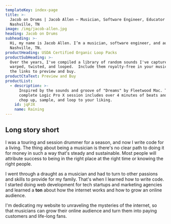 ```yaml
---
templateKey: index-page
title: >-
  Jacob on Drums | Jacob Allen — Musician, Software Engineer, Educator from
  Nashville, TN
image: /img/jacob-allen.jpg
heading: Jacob on Drums
subheading: >-
  Hi, my name is Jacob Allen. I’m a musician, software engineer, and author from
  Nashville, TN.
productHeading: USDA Certified Organic Loop Packs
productSubHeading: >-
  Over the years, I've compiled a library of random sounds I've captured,
  warped, twisted, and looped.  Include them royalty-free in your music.  Click
  the links to preview and buy.
productCtaText: Preview and Buy
productList:
  - description: >-
      Inspired by the sounds and groove of "Dreams" by Fleetwood Mac. This
      complete Logic Pro X session includes over 4 minutes of beats and fills to
      chop up, sample, and loop to your liking.
    id: jqFJX
    name: Raining
---
```


## Long story short

I was a touring and session drummer for a season, and now I write code for a living. The thing about being a musician is there's no clear path to doing it for money in such a way that's steady and sustainable. Most people will attribute success to being in the right place at the right time or knowing the right people.

I went through a draught as a musician and had to turn to other passions and skills to provide for my family. That's when I learned how to write code. I started doing web development for tech startups and marketing agencies and learned a **ton** about how the internet works and how to grow an online audience.

I'm dedicating my website to unraveling the mysteries of the internet, so that musicians can grow their online audience and turn them into paying customers and life-long fans.
